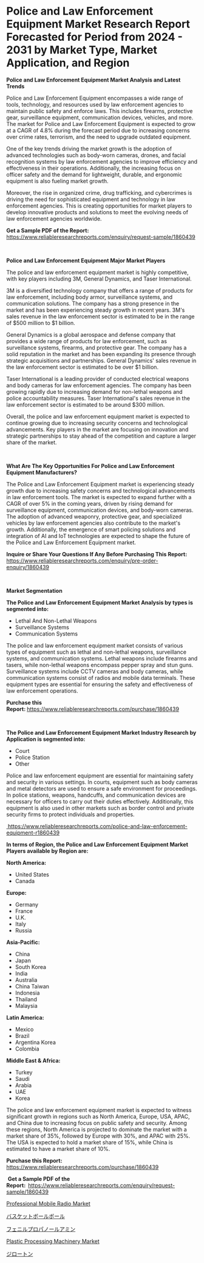<p><h1>Police and Law Enforcement Equipment Market Research Report Forecasted for Period from 2024 -  2031 by Market Type, Market Application, and Region</h1></p><p><strong>Police and Law Enforcement Equipment Market Analysis and Latest Trends</strong></p>
<p><p>Police and Law Enforcement Equipment encompasses a wide range of tools, technology, and resources used by law enforcement agencies to maintain public safety and enforce laws. This includes firearms, protective gear, surveillance equipment, communication devices, vehicles, and more. The market for Police and Law Enforcement Equipment is expected to grow at a CAGR of 4.8% during the forecast period due to increasing concerns over crime rates, terrorism, and the need to upgrade outdated equipment.</p><p>One of the key trends driving the market growth is the adoption of advanced technologies such as body-worn cameras, drones, and facial recognition systems by law enforcement agencies to improve efficiency and effectiveness in their operations. Additionally, the increasing focus on officer safety and the demand for lightweight, durable, and ergonomic equipment is also fueling market growth.</p><p>Moreover, the rise in organized crime, drug trafficking, and cybercrimes is driving the need for sophisticated equipment and technology in law enforcement agencies. This is creating opportunities for market players to develop innovative products and solutions to meet the evolving needs of law enforcement agencies worldwide.</p></p>
<p><strong>Get a Sample PDF of the Report:&nbsp;</strong> <a href="https://www.reliableresearchreports.com/enquiry/request-sample/1860439">https://www.reliableresearchreports.com/enquiry/request-sample/1860439</a></p>
<p>&nbsp;</p>
<p><strong>Police and Law Enforcement Equipment Major Market Players</strong></p>
<p><p>The police and law enforcement equipment market is highly competitive, with key players including 3M, General Dynamics, and Taser International. </p><p>3M is a diversified technology company that offers a range of products for law enforcement, including body armor, surveillance systems, and communication solutions. The company has a strong presence in the market and has been experiencing steady growth in recent years. 3M's sales revenue in the law enforcement sector is estimated to be in the range of $500 million to $1 billion.</p><p>General Dynamics is a global aerospace and defense company that provides a wide range of products for law enforcement, such as surveillance systems, firearms, and protective gear. The company has a solid reputation in the market and has been expanding its presence through strategic acquisitions and partnerships. General Dynamics' sales revenue in the law enforcement sector is estimated to be over $1 billion.</p><p>Taser International is a leading provider of conducted electrical weapons and body cameras for law enforcement agencies. The company has been growing rapidly due to increasing demand for non-lethal weapons and police accountability measures. Taser International's sales revenue in the law enforcement sector is estimated to be around $300 million.</p><p>Overall, the police and law enforcement equipment market is expected to continue growing due to increasing security concerns and technological advancements. Key players in the market are focusing on innovation and strategic partnerships to stay ahead of the competition and capture a larger share of the market.</p></p>
<p>&nbsp;</p>
<p><strong>What Are The Key Opportunities For Police and Law Enforcement Equipment Manufacturers?</strong></p>
<p><p>The Police and Law Enforcement Equipment market is experiencing steady growth due to increasing safety concerns and technological advancements in law enforcement tools. The market is expected to expand further with a CAGR of over 5% in the coming years, driven by rising demand for surveillance equipment, communication devices, and body-worn cameras. The adoption of advanced weaponry, protective gear, and specialized vehicles by law enforcement agencies also contribute to the market's growth. Additionally, the emergence of smart policing solutions and integration of AI and IoT technologies are expected to shape the future of the Police and Law Enforcement Equipment market.</p></p>
<p><strong>Inquire or Share Your Questions If Any Before Purchasing This Report:</strong> <a href="https://www.reliableresearchreports.com/enquiry/pre-order-enquiry/1860439">https://www.reliableresearchreports.com/enquiry/pre-order-enquiry/1860439</a></p>
<p>&nbsp;</p>
<p><strong>Market Segmentation</strong></p>
<p><strong>The Police and Law Enforcement Equipment Market Analysis by types is segmented into:</strong></p>
<p><ul><li>Lethal And Non-Lethal Weapons</li><li>Surveillance Systems</li><li>Communication Systems</li></ul></p>
<p><p>The police and law enforcement equipment market consists of various types of equipment such as lethal and non-lethal weapons, surveillance systems, and communication systems. Lethal weapons include firearms and tasers, while non-lethal weapons encompass pepper spray and stun guns. Surveillance systems include CCTV cameras and body cameras, while communication systems consist of radios and mobile data terminals. These equipment types are essential for ensuring the safety and effectiveness of law enforcement operations.</p></p>
<p><strong>Purchase this Report:&nbsp;</strong><a href="https://www.reliableresearchreports.com/purchase/1860439">https://www.reliableresearchreports.com/purchase/1860439</a></p>
<p>&nbsp;</p>
<p><strong>The Police and Law Enforcement Equipment Market Industry Research by Application is segmented into:</strong></p>
<p><ul><li>Court</li><li>Police Station</li><li>Other</li></ul></p>
<p><p>Police and law enforcement equipment are essential for maintaining safety and security in various settings. In courts, equipment such as body cameras and metal detectors are used to ensure a safe environment for proceedings. In police stations, weapons, handcuffs, and communication devices are necessary for officers to carry out their duties effectively. Additionally, this equipment is also used in other markets such as border control and private security firms to protect individuals and properties.</p></p>
<p><a href="https://www.reliableresearchreports.com/police-and-law-enforcement-equipment-r1860439">&nbsp;https://www.reliableresearchreports.com/police-and-law-enforcement-equipment-r1860439</a></p>
<p><strong>In terms of Region, the Police and Law Enforcement Equipment Market Players available by Region are:</strong></p>
<p>
    <p> <strong> North America: </strong>
        <ul>
            <li>United States</li>
            <li>Canada</li>
        </ul>
        </p> 
    <p> <strong> Europe: </strong>
        <ul>
            <li>Germany</li>
            <li>France</li>
            <li>U.K.</li>
            <li>Italy</li>
            <li>Russia</li>
        </ul>
        </p> 
    <p> <strong> Asia-Pacific: </strong>
        <ul>
            <li>China</li>
            <li>Japan</li>
            <li>South Korea</li>
            <li>India</li>
            <li>Australia</li>
            <li>China Taiwan</li>
            <li>Indonesia</li>
            <li>Thailand</li>
            <li>Malaysia</li>
        </ul>
        </p> 
    <p> <strong> Latin America: </strong>
        <ul>
            <li>Mexico</li>
            <li>Brazil</li>
            <li>Argentina Korea</li>
            <li>Colombia</li>
        </ul>
        </p> 
    <p> <strong> Middle East & Africa: </strong>
        <ul>
            <li>Turkey</li>
            <li>Saudi</li>
            <li>Arabia</li>
            <li>UAE</li>
            <li>Korea</li>
        </ul>
    </p>
    </p>
<p><p>The police and law enforcement equipment market is expected to witness significant growth in regions such as North America, Europe, USA, APAC, and China due to increasing focus on public safety and security. Among these regions, North America is projected to dominate the market with a market share of 35%, followed by Europe with 30%, and APAC with 25%. The USA is expected to hold a market share of 15%, while China is estimated to have a market share of 10%.</p></p>
<p><strong>Purchase this Report: </strong><a href="https://www.reliableresearchreports.com/purchase/1860439">https://www.reliableresearchreports.com/purchase/1860439</a></p>
<p>&nbsp;<strong>Get a Sample PDF of the Report:&nbsp;&nbsp;</strong><a href="https://www.reliableresearchreports.com/enquiry/request-sample/1860439">https://www.reliableresearchreports.com/enquiry/request-sample/1860439</a></p>
<p><strong></strong></p>
<p><p><a href="https://github.com/biheemgalvinlouises6hokrh3h/Market-Research-Report-List-2/blob/main/professional-mobile-radio-market.md">Professional Mobile Radio Market</a></p><p><a href="https://github.com/dadanedu33/Market-Research-Report-List-1/blob/main/431748621873.md">バスケットボールボール</a></p><p><a href="https://medium.com/@roxanenader1/%E3%83%95%E3%82%A7%E3%83%8B%E3%83%AB%E3%83%97%E3%83%AD%E3%83%91%E3%83%8E%E3%83%A9%E3%83%9F%E3%83%B3%E5%B8%82%E5%A0%B4-%E5%B8%82%E5%A0%B4cagr-%E5%B8%82%E5%A0%B4%E5%8B%95%E5%90%91-%E3%81%9D%E3%81%97%E3%81%A6%E6%88%90%E9%95%B7%E6%88%A6%E7%95%A5%E3%81%AB%E3%81%A4%E3%81%84%E3%81%A6%E3%81%AE%E6%B4%9E%E5%AF%9F-1d582693bd7a">フェニルプロパノールアミン</a></p><p><a href="https://github.com/guneycigdem35/Market-Research-Report-List-2/blob/main/plastic-processing-machinery-market.md">Plastic Processing Machinery Market</a></p><p><a href="https://medium.com/@isacsimnis20231/%E3%82%B8%E3%83%AB%E3%83%BC%E3%83%88%E3%83%B3%E5%B8%82%E5%A0%B4-2031%E5%B9%B4%E3%81%BE%E3%81%A7%E3%81%AE%E3%83%88%E3%83%AC%E3%83%B3%E3%83%89-%E4%BA%88%E6%B8%AC-%E7%AB%B6%E5%90%88%E5%88%86%E6%9E%90-48c593616cd6">ジロートン</a></p></p>